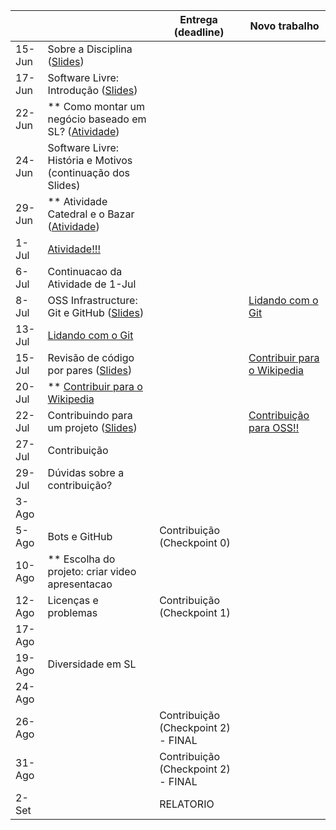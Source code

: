 
|           |                                                                                |     Entrega (deadline)               |     Novo trabalho         |
|-----------|--------------------------------------------------------------------------------|--------------------------------------|---------------------------|
| 15-Jun | Sobre a Disciplina ([Slides](notes/Lecture_01.pdf))                            |                                      |                           | 
| 17-Jun | Software Livre: Introdução ([Slides](notes/Lecture_02.pdf))                    |                                      |                           | 
| 22-Jun | ** Como montar um negócio baseado em SL? ([Atividade](assignments/howToMakeMoney.md)) |                               |                           |
| 24-Jun  | Software Livre: História e Motivos (continuação dos Slides) |                               |                           |
| 29-Jun  |  ** Atividade Catedral e o Bazar ([Atividade](assignments/cathbaz.md))                    |                                      |                 |
| 1-Jul  |  [Atividade!!!](assignments/preActivityEssay.md)     |
| 6-Jul  | Continuacao da Atividade de 1-Jul     |||                | 
| 8-Jul  | OSS Infrastructure: Git e GitHub ([Slides](notes/Lecture_03.pdf)) |     | [Lidando com o Git](assignments/gitAssignment.md)  |
| 13-Jul | [Lidando com o Git](assignments/gitAssignment.md)              |            |
| 15-Jul | Revisão de código por pares ([Slides](notes/Lecture_04.pdf))  |    |  [Contribuir para o Wikipedia](assignments/wikipedia.md)                  |
| 20-Jul |  ** [Contribuir para o Wikipedia](assignments/wikipedia.md)   |                 |      |
| 22-Jul |  Contribuindo para um projeto ([Slides](notes/Lecture_05.pdf))  |            |      [Contribuição para OSS!!](assignments/contribution.md)          |
| 27-Jul | Contribuição  | |            |
| 29-Jul | Dúvidas sobre a contribuição? |                                      |                           |
| 3-Ago  |   |    |                                       |
| 5-Ago  |  Bots e GitHub                               | Contribuição (Checkpoint 0)         |                                       |
| 10-Ago |  ** Escolha do projeto: criar video apresentacao                                                          |  |                               |
| 12-Ago |  Licenças e problemas                                                                                 | Contribuição (Checkpoint 1)                  |  |
| 17-Ago |    |           |                         |
| 19-Ago | Diversidade em SL  |                                      |                              |
| 24-Ago |                                                              |    |              |
| 26-Ago |                                                                                 | Contribuição (Checkpoint 2) - FINAL                                    |                  |
| 31-Ago  |                                                                       |   Contribuição (Checkpoint 2) - FINAL  |                                       |
| 2-Set  |                                                                               |       RELATORIO                               |               |
